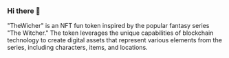 ### Hi there 👋
"TheWicher" is an NFT fun token inspired by the popular fantasy series "The Witcher." The token leverages the unique capabilities of blockchain technology to create digital assets that represent various elements from the series, including characters, items, and locations.



<!--
**thewitcherfancoin/thewitcherfancoin** is a ✨ _special_ ✨ repository because its `README.md` (this file) appears on your GitHub profile.

Here are some ideas to get you started:

- 🔭 I’m currently working on ...
- 🌱 I’m currently learning ...
- 👯 I’m looking to collaborate on ...
- 🤔 I’m looking for help with ...
- 💬 Ask me about ...
- 📫 How to reach me: ...
- 😄 Pronouns: ...
- ⚡ Fun fact: ...
-->
